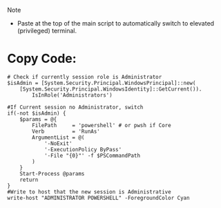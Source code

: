 > [!Note]
> - Paste at the top of the main script to automatically switch to elevated (privileged) terminal.

# Copy Code:
```
# Check if currently session role is Administrator
$isAdmin = [System.Security.Principal.WindowsPrincipal]::new(
    [System.Security.Principal.WindowsIdentity]::GetCurrent()).
        IsInRole('Administrators')

#If Current session no Administrator, switch
if(-not $isAdmin) {
    $params = @{
        FilePath     = 'powershell' # or pwsh if Core
        Verb         = 'RunAs'
        ArgumentList = @(
            '-NoExit'
            '-ExecutionPolicy ByPass'
            '-File "{0}"' -f $PSCommandPath
        )
    }
    Start-Process @params
    return
}
#Write to host that the new session is Administrative
write-host "ADMINISTRATOR POWERSHELL" -ForegroundColor Cyan
```
